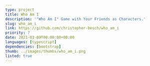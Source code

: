 ```yaml
---
type: project
title: Who Am I
description: '"Who Am I" Game with Your Friends as Characters.'
slug: who_am_i
link: https://github.com/christopher-besch/who_am_i
priority: 7
date: 2021-03-09T00:00:00+00:00
languages: [typescript]
dependencies: [bootstrap]
thumb: ../images/thumbs/who_am_i.png
listed: true
---
```


